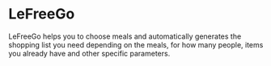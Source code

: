 # LeFreeGo
 LeFreeGo helps you to choose meals and automatically generates the shopping list you need depending on the meals, for how many people, items you already have and other specific parameters.
